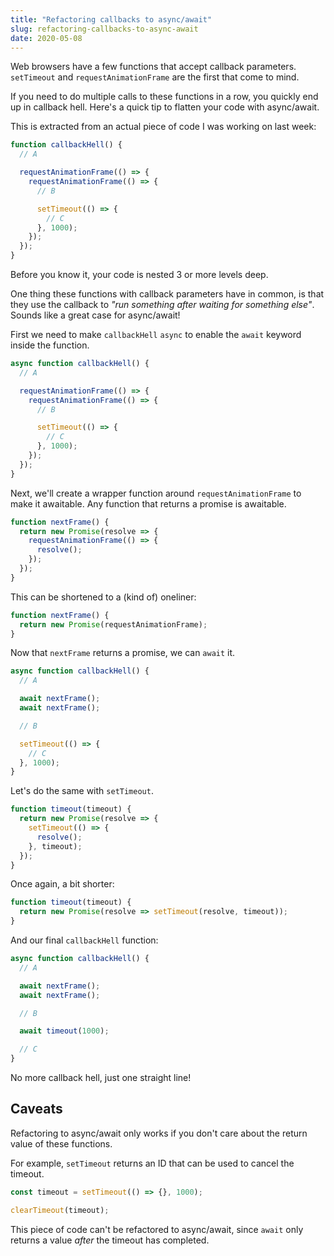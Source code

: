 ```yaml
---
title: "Refactoring callbacks to async/await"
slug: refactoring-callbacks-to-async-await
date: 2020-05-08
---
```


Web browsers have a few functions that accept callback parameters. `setTimeout` and `requestAnimationFrame` are the first that come to mind.

If you need to do multiple calls to these functions in a row, you quickly end up in callback hell. Here's a quick tip to flatten your code with async/await.

<!--more-->

This is extracted from an actual piece of code I was working on last week:

```js
function callbackHell() {
  // A

  requestAnimationFrame(() => {
    requestAnimationFrame(() => {
      // B

      setTimeout(() => {
        // C
      }, 1000);
    });
  });
}
```

Before you know it, your code is nested 3 or more levels deep.

One thing these functions with callback parameters have in common, is that they use the callback to _"run something after waiting for something else"_. Sounds like a great case for async/await!

First we need to make `callbackHell` `async` to enable the `await` keyword inside the function.

```js {hl_lines=["1"]}
async function callbackHell() {
  // A

  requestAnimationFrame(() => {
    requestAnimationFrame(() => {
      // B

      setTimeout(() => {
        // C
      }, 1000);
    });
  });
}
```

Next, we'll create a wrapper function around `requestAnimationFrame` to make it awaitable. Any function that returns a promise is awaitable.

```js
function nextFrame() {
  return new Promise(resolve => {
    requestAnimationFrame(() => {
      resolve();
    });
  });
}
```

This can be shortened to a (kind of) oneliner:

```js {hl_lines=["2"]}
function nextFrame() {
  return new Promise(requestAnimationFrame);
}
```

Now that `nextFrame` returns a promise, we can `await` it.

```js {hl_lines=["4", "5"]}
async function callbackHell() {
  // A

  await nextFrame();
  await nextFrame();

  // B

  setTimeout(() => {
    // C
  }, 1000);
}
```

Let's do the same with `setTimeout`.

```js
function timeout(timeout) {
  return new Promise(resolve => {
    setTimeout(() => {
      resolve();
    }, timeout);
  });
}
```

Once again, a bit shorter:

```js {hl_lines=["2"]}
function timeout(timeout) {
  return new Promise(resolve => setTimeout(resolve, timeout));
}
```

And our final `callbackHell` function:

```js {hl_lines=["9"]}
async function callbackHell() {
  // A

  await nextFrame();
  await nextFrame();

  // B

  await timeout(1000);

  // C
}
```

No more callback hell, just one straight line!

## Caveats

Refactoring to async/await only works if you don't care about the return value of these functions.

For example, `setTimeout` returns an ID that can be used to cancel the timeout.

```js
const timeout = setTimeout(() => {}, 1000);

clearTimeout(timeout);
```

This piece of code can't be refactored to async/await, since `await` only returns a value _after_ the timeout has completed.
